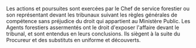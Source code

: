 Les actions et poursuites sont exercées par le Chef de
service forestier ou son représentant devant les tribunaux suivant les
règles générales de compétence sans préjudice du droit qui appartient au
Ministère Public.
Les Agents forestiers assermentés ont le droit d'exposer l'affaire
devant le tribunal, et sont entendus en leurs conclusions. Ils siègent à
la suite du Procureur et des substituts en uniforme et découverts.